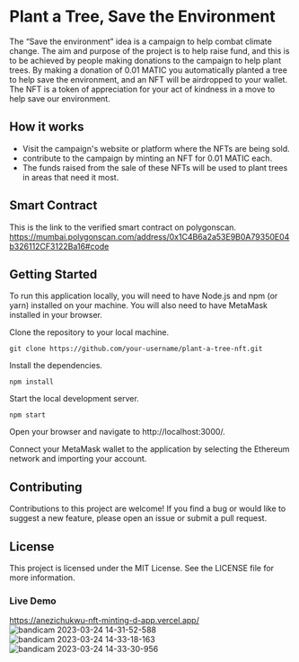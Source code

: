 # Plant a Tree, Save the Environment
The “Save the environment” idea is a campaign to help combat climate change. The aim and purpose of the project is to help raise fund, and this is to be achieved by people making donations to the campaign to help plant trees. By making a donation of 0.01 MATIC you automatically planted a tree to help save the environment, and an NFT will be airdropped to your wallet. The NFT is a token of appreciation for your act of kindness in a move to help save our environment.

## How it works

- Visit the campaign's website or platform where the NFTs are being sold.
- contribute to the campaign by minting an NFT for 0.01 MATIC each. 
- The funds raised from the sale of these NFTs will be used to plant trees in areas that need it most.

## Smart Contract
This is the link to the verified smart contract on polygonscan. https://mumbai.polygonscan.com/address/0x1C4B6a2a53E9B0A79350E04b326112CF3122Ba16#code


## Getting Started
To run this application locally, you will need to have Node.js and npm (or yarn) installed on your machine. You will also need to have MetaMask installed in your browser.

Clone the repository to your local machine.

```
git clone https://github.com/your-username/plant-a-tree-nft.git
```

Install the dependencies.

```
npm install
```

Start the local development server.

```
npm start
```

Open your browser and navigate to http://localhost:3000/.

Connect your MetaMask wallet to the application by selecting the Ethereum network and importing your account.

## Contributing
Contributions to this project are welcome! If you find a bug or would like to suggest a new feature, please open an issue or submit a pull request.

## License
This project is licensed under the MIT License. See the LICENSE file for more information.

### Live Demo 
https://anezichukwu-nft-minting-d-app.vercel.app/
![bandicam 2023-03-24 14-31-52-588](https://user-images.githubusercontent.com/74817012/227538390-98a58be4-2b82-4f17-aed9-91163c6997c4.jpg)
![bandicam 2023-03-24 14-33-18-163](https://user-images.githubusercontent.com/74817012/227538395-f40df3f0-26d4-4907-a88d-94fa82162a51.jpg)
![bandicam 2023-03-24 14-33-30-956](https://user-images.githubusercontent.com/74817012/227538384-d82212c5-44ea-4c27-95a4-28f0408404c7.jpg)

